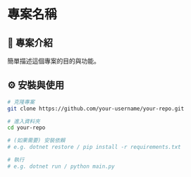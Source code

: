 # 專案名稱

## 📖 專案介紹
簡單描述這個專案的目的與功能。

## ⚙️ 安裝與使用
```bash
# 克隆專案
git clone https://github.com/your-username/your-repo.git

# 進入資料夾
cd your-repo

# (如果需要) 安裝依賴
# e.g. dotnet restore / pip install -r requirements.txt

# 執行
# e.g. dotnet run / python main.py

